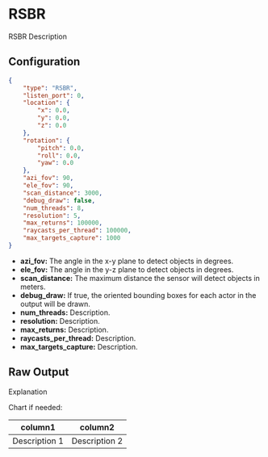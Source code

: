 # RSBR  

RSBR Description

## Configuration

``` json
{
    "type": "RSBR",
    "listen_port": 0,
    "location": {
        "x": 0.0,
        "y": 0.0,
        "z": 0.0
    },
    "rotation": {
        "pitch": 0.0,
        "roll": 0.0,
        "yaw": 0.0
    },
    "azi_fov": 90,
    "ele_fov": 90,
    "scan_distance": 3000,
    "debug_draw": false,
    "num_threads": 8,
    "resolution": 5,
    "max_returns": 100000,
    "raycasts_per_thread": 100000,
    "max_targets_capture": 1000
}
```

 - **azi_fov:** The angle in the x-y plane to detect objects in degrees.
 - **ele_fov:** The angle in the y-z plane to detect objects in degrees.
 - **scan_distance:** The maximum distance the sensor will detect objects in meters.
 - **debug_draw:** If true, the oriented bounding boxes for each actor in the output will be drawn.
 - **num_threads:** Description.
 - **resolution:** Description.
 - **max_returns:** Description.
 - **raycasts_per_thread:** Description.
 - **max_targets_capture:** Description.

## Raw Output

Explanation

Chart if needed:

| column1   | column2 |
| ------------ | ------------ |
|Description 1 | Description 2 |

